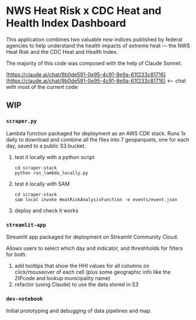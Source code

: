 # NWS Heat Risk x CDC Heat and Health Index Dashboard

This application combines two valuable new indices published by federal agencies to help understand the health impacts of extreme heat — the NWS Heat Risk and the CDC Heat and Health Index.

The majority of this code was composed with the help of Claude Sonnet.

[https://claude.ai/chat/9b0de591-0e95-4c91-8e9a-61f233c81716](https://claude.ai/chat/9b0de591-0e95-4c91-8e9a-61f233c81716) <-- chat with most of the current code

## WIP

### `scraper.py` 

Lambda function packaged for deployment as an AWS CDK stack. Runs 1x daily to download and combine all the files into 7 geoparquets, one for each day, saved to a public S3 bucket.

1. test it locally with a python script

    ```
    cd scraper-stack
    python run_lambda_locally.py
    ```

2. test it locally with SAM

    ```
    cd scraper-stack
    sam local invoke HeatRiskAnalysisFunction -e events/event.json
    ```

2. deploy and check it works

### `streamlit-app`

Streamlit app packaged for deployment on Streamlit Community Cloud.

Allows users to select which day and indicator, and threshholds for filters for both.

1. add tooltips that show the HHI values for all columns on click/mouseover of each cell (plus some geographic info like the ZIPcode and lookup municipality name)
2. refactor (using Claude) to use the data stored in S3


### `dev-notebook`

Initial prototyping and debugging of data pipelines and map.
